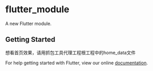 # flutter_module

A new Flutter module.

## Getting Started
想看首页效果，请用抓包工具代理工程根工程中的home_data文件

For help getting started with Flutter, view our online
[documentation](https://flutter.io/).
